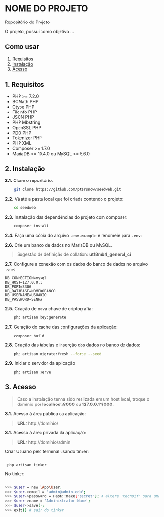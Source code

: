 # NOME DO PROJETO

Repositório do Projeto 

O projeto, possuí como objetivo ...
                                                                  

## Como usar

1. [Requisitos](#1-requisitos)
2. [Instalação](#2-instalação)
3. [Acesso](#3-acesso)

## 1. Requisitos

- PHP >= 7.2.0
- BCMath PHP
- Ctype PHP
- Fileinfo PHP
- JSON PHP
- PHP Mbstring
- OpenSSL PHP
- PDO PHP
- Tokenizer PHP
- PHP XML
- Composer >= 1.7.0
- MariaDB >= 10.4.0 ou MySQL >= 5.6.0


## 2. Instalação

**2.1.** Clone o repositório:

```bash
    git clone https://github.com/ptersnow/seedweb.git
```

**2.2.** Vá até a pasta local que foi criada contendo o projeto:

```bash
    cd seedweb
```

**2.3.** Instalação das dependências do projeto com composer:
```bash
    composer install
```

**2.4.** Faça uma cópia do arquivo `.env.example` e renomeie para `.env`:

**2.6.** Crie um banco de dados no MariaDB ou MySQL.

> Sugestão de definição de collation: **utf8mb4_general_ci**


**2.7.** Configure a conexão com os dados do banco de dados no arquivo `.env`:

    DB_CONNECTION=mysql
    DB_HOST=127.0.0.1
    DB_PORT=3306
    DB_DATABASE=NOMEDOBANCO
    DB_USERNAME=USUARIO
    DB_PASSWORD=SENHA


**2.5.** Criação de nova chave de criptografia:
```bash    
    php artisan key:generate
```

**2.7.** Geração do cache das configurações da aplicação:
```
    composer build
```

**2.8.** Criação das tabelas e inserção dos dados no banco de dados:

```bash
    php artisan migrate:fresh --force --seed    
```

**2.9.** Iniciar o servidor da aplicação
```
    php artisan serve
```

## 3. Acesso

> Caso a instalação tenha sido realizada em um host local, troque o domínio por **localhost:8000** ou **127.0.0.1:8000**.

**3.1.** Acesso à área pública da aplicação:

> **URL:** http://domínio/


**3.1.** Acesso à área privada da aplicação:

> **URL:** http://domínio/admin <br/> 

Criar Usuario pelo terminal usando tinker:

```bash

 php artisan tinker

```

No tinker: 

```bash

>>> $user = new \App\User;
>>> $user->email = 'admin@admin.edu';
>>> $user->password = Hash::make('secret'); # altere 'tecnoif' para uma senha forte
>>> $user->name = 'Administrator Name';
>>> $user->save();
>>> exit() # sair do tinker

```
